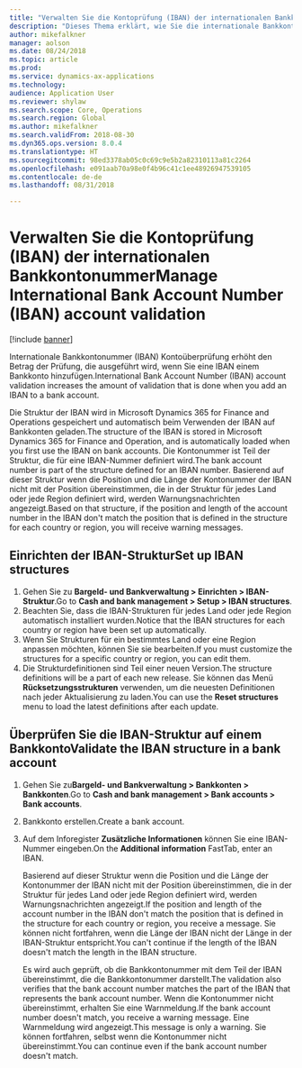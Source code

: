 ```yaml
---
title: "Verwalten Sie die Kontoprüfung (IBAN) der internationalen Bankkontonummer"
description: "Dieses Thema erklärt, wie Sie die internationale Bankkontonummer (IBAN) prüfen."
author: mikefalkner
manager: aolson
ms.date: 08/24/2018
ms.topic: article
ms.prod: 
ms.service: dynamics-ax-applications
ms.technology: 
audience: Application User
ms.reviewer: shylaw
ms.search.scope: Core, Operations
ms.search.region: Global
ms.author: mikefalkner
ms.search.validFrom: 2018-08-30
ms.dyn365.ops.version: 8.0.4
ms.translationtype: HT
ms.sourcegitcommit: 98ed3378ab05c0c69c9e5b2a82310113a81c2264
ms.openlocfilehash: e091aab70a98e0f4b96c41c1ee48926947539105
ms.contentlocale: de-de
ms.lasthandoff: 08/31/2018

---
```


# <a name="manage-international-bank-account-number-iban-account-validation"></a><span data-ttu-id="bc94a-103">Verwalten Sie die Kontoprüfung (IBAN) der internationalen Bankkontonummer</span><span class="sxs-lookup"><span data-stu-id="bc94a-103">Manage International Bank Account Number (IBAN) account validation</span></span>

[!include [banner](../includes/banner.md)]

<span data-ttu-id="bc94a-104">Internationale Bankkontonummer (IBAN) Kontoüberprüfung erhöht den Betrag der Prüfung, die  ausgeführt wird, wenn Sie eine IBAN einem Bankkonto hinzufügen.</span><span class="sxs-lookup"><span data-stu-id="bc94a-104">International Bank Account Number (IBAN) account validation increases the amount of validation that is done when you add an IBAN to a bank account.</span></span>

<span data-ttu-id="bc94a-105">Die Struktur der IBAN wird in Microsoft Dynamics 365 for Finance and Operations gespeichert und automatisch beim Verwenden der IBAN auf Bankkonten geladen.</span><span class="sxs-lookup"><span data-stu-id="bc94a-105">The structure of the IBAN is stored in Microsoft Dynamics 365 for Finance and Operation, and is automatically loaded when you first use the IBAN on bank accounts.</span></span> <span data-ttu-id="bc94a-106">Die Kontonummer ist Teil der Struktur, die für eine IBAN-Nummer definiert wird.</span><span class="sxs-lookup"><span data-stu-id="bc94a-106">The bank account number is part of the structure defined for an IBAN number.</span></span> <span data-ttu-id="bc94a-107">Basierend auf dieser Struktur wenn die Position und die Länge der Kontonummer der IBAN nicht mit der Position übereinstimmen, die in der Struktur für jedes Land oder jede Region definiert wird, werden Warnungsnachrichten angezeigt.</span><span class="sxs-lookup"><span data-stu-id="bc94a-107">Based on that structure, if the position and length of the account number in the IBAN don't match the position that is defined in the structure for each country or region, you will receive warning messages.</span></span>

## <a name="set-up-iban-structures"></a><span data-ttu-id="bc94a-108">Einrichten der IBAN-Struktur</span><span class="sxs-lookup"><span data-stu-id="bc94a-108">Set up IBAN structures</span></span>

1. <span data-ttu-id="bc94a-109">Gehen Sie zu **Bargeld- und Bankverwaltung \> Einrichten \> IBAN-Struktur**.</span><span class="sxs-lookup"><span data-stu-id="bc94a-109">Go to **Cash and bank management \> Setup \> IBAN structures**.</span></span>
2. <span data-ttu-id="bc94a-110">Beachten Sie, dass die IBAN-Strukturen für jedes Land oder jede Region automatisch installiert wurden.</span><span class="sxs-lookup"><span data-stu-id="bc94a-110">Notice that the IBAN structures for each country or region have been set up automatically.</span></span>
3. <span data-ttu-id="bc94a-111">Wenn Sie Strukturen für ein bestimmtes Land oder eine Region anpassen möchten, können Sie sie bearbeiten.</span><span class="sxs-lookup"><span data-stu-id="bc94a-111">If you must customize the structures for a specific country or region, you can edit them.</span></span>
4. <span data-ttu-id="bc94a-112">Die Strukturdefinitionen sind Teil einer neuen Version.</span><span class="sxs-lookup"><span data-stu-id="bc94a-112">The structure definitions will be a part of each new release.</span></span> <span data-ttu-id="bc94a-113">Sie können das Menü **Rücksetzungsstrukturen** verwenden, um die neuesten Definitionen nach jeder Aktualisierung zu laden.</span><span class="sxs-lookup"><span data-stu-id="bc94a-113">You can use the **Reset structures** menu to load the latest definitions after each update.</span></span>

## <a name="validate-the-iban-structure-in-a-bank-account"></a><span data-ttu-id="bc94a-114">Überprüfen Sie die IBAN-Struktur auf einem Bankkonto</span><span class="sxs-lookup"><span data-stu-id="bc94a-114">Validate the IBAN structure in a bank account</span></span>

1. <span data-ttu-id="bc94a-115">Gehen Sie zu**Bargeld- und Bankverwaltung \> Bankkonten \> Bankkonten**.</span><span class="sxs-lookup"><span data-stu-id="bc94a-115">Go to **Cash and bank management \> Bank accounts \> Bank accounts**.</span></span>
2. <span data-ttu-id="bc94a-116">Bankkonto erstellen.</span><span class="sxs-lookup"><span data-stu-id="bc94a-116">Create a bank account.</span></span>
3. <span data-ttu-id="bc94a-117">Auf dem Inforegister **Zusätzliche Informationen** können Sie eine IBAN-Nummer eingeben.</span><span class="sxs-lookup"><span data-stu-id="bc94a-117">On the **Additional information** FastTab, enter an IBAN.</span></span>

    <span data-ttu-id="bc94a-118">Basierend auf dieser Struktur wenn die Position und die Länge der Kontonummer der IBAN nicht mit der Position übereinstimmen, die in der Struktur für jedes Land oder jede Region definiert wird, werden Warnungsnachrichten angezeigt.</span><span class="sxs-lookup"><span data-stu-id="bc94a-118">If the position and length of the account number in the IBAN don't match the position that is defined in the structure for each country or region, you receive a message.</span></span> <span data-ttu-id="bc94a-119">Sie können nicht fortfahren, wenn die Länge der IBAN nicht der Länge in der IBAN-Struktur entspricht.</span><span class="sxs-lookup"><span data-stu-id="bc94a-119">You can't continue if the length of the IBAN doesn't match the length in the IBAN structure.</span></span>

    <span data-ttu-id="bc94a-120">Es wird auch geprüft, ob die Bankkontonummer mit dem Teil der IBAN übereinstimmt, die die Bankkontonummer darstellt.</span><span class="sxs-lookup"><span data-stu-id="bc94a-120">The validation also verifies that the bank account number matches the part of the IBAN that represents the bank account number.</span></span> <span data-ttu-id="bc94a-121">Wenn die Kontonummer nicht übereinstimmt, erhalten Sie eine Warnmeldung.</span><span class="sxs-lookup"><span data-stu-id="bc94a-121">If the bank account number doesn't match, you receive a warning message.</span></span> <span data-ttu-id="bc94a-122">Eine Warnmeldung wird angezeigt.</span><span class="sxs-lookup"><span data-stu-id="bc94a-122">This message is only a warning.</span></span> <span data-ttu-id="bc94a-123">Sie können fortfahren, selbst wenn die Kontonummer nicht übereinstimmt.</span><span class="sxs-lookup"><span data-stu-id="bc94a-123">You can continue even if the bank account number doesn't match.</span></span>

